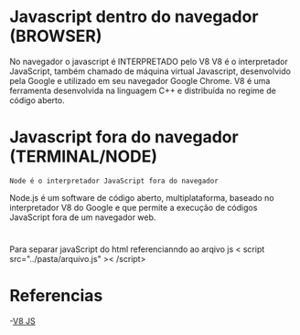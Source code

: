 # Javascript dentro do navegador (BROWSER)
   No navegador o javascript é INTERPRETADO pelo V8
   V8 é o interpretador JavaScript, também chamado de máquina virtual Javascript, desenvolvido pela Google e utilizado em seu navegador Google Chrome. V8 é uma ferramenta desenvolvida na linguagem C++ e distribuída no regime de código aberto.

# Javascript fora do navegador (TERMINAL/NODE)
    Node é o interpretador JavaScript fora do navegador
Node.js é um software de código aberto, multiplataforma, baseado no interpretador V8 do Google e que permite a execução de códigos JavaScript fora de um navegador web.

# 
  Para separar javaScript do html referencianndo ao arqivo js
  < script src="../pasta/arquivo.js" >< /script>

# Referencias
   -[V8 JS](https://pt.wikipedia.org/wiki/V8_(JavaScript))    

